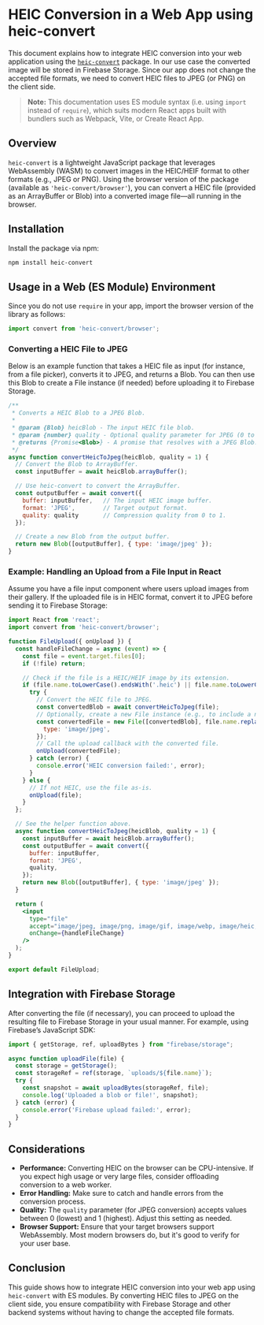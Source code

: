 # HEIC Conversion in a Web App using heic-convert

This document explains how to integrate HEIC conversion into your web application using the [`heic-convert`](https://www.npmjs.com/package/heic-convert) package. In our use case the converted image will be stored in Firebase Storage. Since our app does not change the accepted file formats, we need to convert HEIC files to JPEG (or PNG) on the client side.

> **Note:** This documentation uses ES module syntax (i.e. using `import` instead of `require`), which suits modern React apps built with bundlers such as Webpack, Vite, or Create React App.

## Overview

`heic-convert` is a lightweight JavaScript package that leverages WebAssembly (WASM) to convert images in the HEIC/HEIF format to other formats (e.g., JPEG or PNG). Using the browser version of the package (available as `'heic-convert/browser'`), you can convert a HEIC file (provided as an ArrayBuffer or Blob) into a converted image file—all running in the browser.

## Installation

Install the package via npm:

```bash
npm install heic-convert
```

## Usage in a Web (ES Module) Environment

Since you do not use `require` in your app, import the browser version of the library as follows:

```javascript
import convert from 'heic-convert/browser';
```

### Converting a HEIC File to JPEG

Below is an example function that takes a HEIC file as input (for instance, from a file picker), converts it to JPEG, and returns a Blob. You can then use this Blob to create a File instance (if needed) before uploading it to Firebase Storage.

```javascript
/**
 * Converts a HEIC Blob to a JPEG Blob.
 *
 * @param {Blob} heicBlob - The input HEIC file blob.
 * @param {number} quality - Optional quality parameter for JPEG (0 to 1, default 1 for highest quality).
 * @returns {Promise<Blob>} - A promise that resolves with a JPEG Blob.
 */
async function convertHeicToJpeg(heicBlob, quality = 1) {
  // Convert the Blob to ArrayBuffer.
  const inputBuffer = await heicBlob.arrayBuffer();

  // Use heic-convert to convert the ArrayBuffer.
  const outputBuffer = await convert({
    buffer: inputBuffer,   // The input HEIC image buffer.
    format: 'JPEG',        // Target output format.
    quality: quality       // Compression quality from 0 to 1.
  });

  // Create a new Blob from the output buffer.
  return new Blob([outputBuffer], { type: 'image/jpeg' });
}
```

### Example: Handling an Upload from a File Input in React

Assume you have a file input component where users upload images from their gallery. If the uploaded file is in HEIC format, convert it to JPEG before sending it to Firebase Storage:

```jsx
import React from 'react';
import convert from 'heic-convert/browser';

function FileUpload({ onUpload }) {
  const handleFileChange = async (event) => {
    const file = event.target.files[0];
    if (!file) return;

    // Check if the file is a HEIC/HEIF image by its extension.
    if (file.name.toLowerCase().endsWith('.heic') || file.name.toLowerCase().endsWith('.heif')) {
      try {
        // Convert the HEIC file to JPEG.
        const convertedBlob = await convertHeicToJpeg(file);
        // Optionally, create a new File instance (e.g., to include a new filename)
        const convertedFile = new File([convertedBlob], file.name.replace(/\.heic$/i, '.jpg'), {
          type: 'image/jpeg',
        });
        // Call the upload callback with the converted file.
        onUpload(convertedFile);
      } catch (error) {
        console.error('HEIC conversion failed:', error);
      }
    } else {
      // If not HEIC, use the file as-is.
      onUpload(file);
    }
  };

  // See the helper function above.
  async function convertHeicToJpeg(heicBlob, quality = 1) {
    const inputBuffer = await heicBlob.arrayBuffer();
    const outputBuffer = await convert({
      buffer: inputBuffer,
      format: 'JPEG',
      quality,
    });
    return new Blob([outputBuffer], { type: 'image/jpeg' });
  }

  return (
    <input
      type="file"
      accept="image/jpeg, image/png, image/gif, image/webp, image/heic, image/heif"
      onChange={handleFileChange}
    />
  );
}

export default FileUpload;
```

## Integration with Firebase Storage

After converting the file (if necessary), you can proceed to upload the resulting file to Firebase Storage in your usual manner. For example, using Firebase’s JavaScript SDK:

```javascript
import { getStorage, ref, uploadBytes } from "firebase/storage";

async function uploadFile(file) {
  const storage = getStorage();
  const storageRef = ref(storage, `uploads/${file.name}`);
  try {
    const snapshot = await uploadBytes(storageRef, file);
    console.log('Uploaded a blob or file!', snapshot);
  } catch (error) {
    console.error('Firebase upload failed:', error);
  }
}
```

## Considerations

- **Performance:** Converting HEIC on the browser can be CPU-intensive. If you expect high usage or very large files, consider offloading conversion to a web worker.
- **Error Handling:** Make sure to catch and handle errors from the conversion process.
- **Quality:** The `quality` parameter (for JPEG conversion) accepts values between 0 (lowest) and 1 (highest). Adjust this setting as needed.
- **Browser Support:** Ensure that your target browsers support WebAssembly. Most modern browsers do, but it's good to verify for your user base.

## Conclusion

This guide shows how to integrate HEIC conversion into your web app using `heic-convert` with ES modules. By converting HEIC files to JPEG on the client side, you ensure compatibility with Firebase Storage and other backend systems without having to change the accepted file formats.
